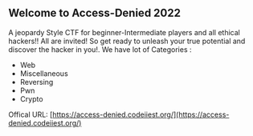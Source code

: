
## Welcome to Access-Denied 2022

A jeopardy Style CTF for beginner-Intermediate players and all ethical hackers!! All are invited!
So get ready to unleash your true potential and discover the hacker in you!.
We have lot of Categories :
- Web
- Miscellaneous
- Reversing
- Pwn
- Crypto

Offical URL: [https://access-denied.codeiiest.org/](https://access-denied.codeiiest.org/)
